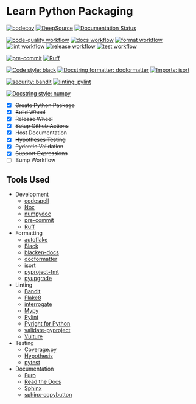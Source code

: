# Learn Python Packaging

[![codecov][codecov-badge-image]][codecov-badge-url]
[![DeepSource][deepsource-badge-image]][deepsource-badge-url]
[![Documentation Status][read-the-docs-badge-image]][read-the-docs-badge-url]

[![code-quality workflow][code-quality-workflow-badge-image]][code-quality-workflow-badge-url]
[![docs workflow][docs-workflow-badge-image]][docs-workflow-badge-url]
[![format workflow][format-workflow-badge-image]][format-workflow-badge-url]
[![lint workflow][lint-workflow-badge-image]][lint-workflow-badge-url]
[![release workflow][release-workflow-badge-image]][release-workflow-badge-url]
[![test workflow][test-workflow-badge-image]][test-workflow-badge-url]

[![pre-commit][pre-commit-badge-image]][pre-commit-badge-url]
[![Ruff][ruff-badge-image]][ruff-badge-url]

[![Code style: black][black-badge-image]][black-badge-url]
[![Docstring formatter: docformatter][docformatter-badge-image]][docformatter-badge-url]
[![Imports: isort][isort-badge-image]][isort-badge-url]

[![security: bandit][bandit-badge-image]][bandit-badge-url]
[![linting: pylint][pylint-badge-image]][pylint-badge-url]

[![Docstring style: numpy][numpydoc-badge-image]][numpydoc-badge-url]

- [x] ~~Create Python Package~~
- [x] ~~Build Wheel~~
- [x] ~~Release Wheel~~
- [x] ~~Setup Github Actions~~
- [x] ~~Host Documentation~~
- [x] ~~Hypotheses Testing~~
- [x] ~~Pydantic Validation~~
- [x] ~~Support Expressions~~
- [ ] Bump Workflow

## Tools Used

- Development
    - [codespell](https://github.com/codespell-project/codespell)
    - [Nox](https://github.com/wntrblm/nox)
    - [numpydoc](https://numpydoc.readthedocs.io/)
    - [pre-commit](https://github.com/pre-commit/pre-commit)
    - [Ruff](https://github.com/astral-sh/ruff)
- Formatting
    - [autoflake](https://www.github.com/PyCQA/autoflake)
    - [Black](https://github.com/psf/black)
    - [blacken-docs](https://github.com/adamchainz/blacken-docs)
    - [docformatter](https://github.com/PyCQA/docformatter)
    - [isort](https://pycqa.github.io/isort/)
    - [pyproject-fmt](https://github.com/tox-dev/pyproject-fmt)
    - [pyupgrade](https://github.com/asottile/pyupgrade)
- Linting
    - [Bandit](https://bandit.readthedocs.io/)
    - [Flake8](https://github.com/pycqa/flake8)
    - [interrogate](https://interrogate.readthedocs.io/)
    - [Mypy](http://www.mypy-lang.org/)
    - [Pylint](https://github.com/PyCQA/pylint)
    - [Pyright for Python](https://github.com/RobertCraigie/pyright-python)
    - [validate-pyproject](https://github.com/abravalheri/validate-pyproject/)
    - [Vulture](https://github.com/jendrikseipp/vulture)
- Testing
    - [Coverage.py](https://github.com/nedbat/coveragepy)
    - [Hypothesis](https://hypothesis.works/)
    - [pytest](https://docs.pytest.org/en/latest/)
- Documentation
    - [Furo](https://github.com/pradyunsg/furo)
    - [Read the Docs](https://readthedocs.org/)
    - [Sphinx](https://www.sphinx-doc.org/)
    - [sphinx-copybutton](https://github.com/executablebooks/sphinx-copybutton)

[bandit-badge-image]: https://img.shields.io/badge/security-bandit-yellow.svg
[bandit-badge-url]: https://github.com/PyCQA/bandit

[black-badge-image]: https://img.shields.io/badge/code%20style-black-000000.svg
[black-badge-url]: https://github.com/psf/black

[code-quality-workflow-badge-image]: https://github.com/yarnabrina/learn-python-packaging/actions/workflows/code-quality.yml/badge.svg
[code-quality-workflow-badge-url]: https://github.com/yarnabrina/learn-python-packaging/actions/workflows/code-quality.yml/

[codecov-badge-image]: https://codecov.io/gh/yarnabrina/learn-python-packaging/branch/main/graph/badge.svg?token=BG1ECA7E14
[codecov-badge-url]: https://codecov.io/gh/yarnabrina/learn-python-packaging

[docformatter-badge-image]: https://img.shields.io/badge/%20formatter-docformatter-fedcba.svg
[docformatter-badge-url]: https://github.com/PyCQA/docformatter

[deepsource-badge-image]: https://deepsource.io/gh/yarnabrina/learn-python-packaging.svg/?label=active+issues&token=tfsfTm2RCqlPTgF3dN31q-0e
[deepsource-badge-url]: https://deepsource.io/gh/yarnabrina/learn-python-packaging/?ref=repository-badge

[docs-workflow-badge-image]: https://github.com/yarnabrina/learn-python-packaging/actions/workflows/docs.yml/badge.svg
[docs-workflow-badge-url]: https://github.com/yarnabrina/learn-python-packaging/actions/workflows/docs.yml/

[format-workflow-badge-image]: https://github.com/yarnabrina/learn-python-packaging/actions/workflows/format.yml/badge.svg
[format-workflow-badge-url]: https://github.com/yarnabrina/learn-python-packaging/actions/workflows/format.yml/

[isort-badge-image]: https://img.shields.io/badge/%20imports-isort-%231674b1?style=flat&labelColor=ef8336
[isort-badge-url]: https://pycqa.github.io/isort/

[lint-workflow-badge-image]: https://github.com/yarnabrina/learn-python-packaging/actions/workflows/lint.yml/badge.svg
[lint-workflow-badge-url]: https://github.com/yarnabrina/learn-python-packaging/actions/workflows/lint.yml/

[numpydoc-badge-image]: https://img.shields.io/badge/%20style-numpy-459db9.svg
[numpydoc-badge-url]: https://numpydoc.readthedocs.io/en/latest/format.html

[pre-commit-badge-image]: https://img.shields.io/badge/pre--commit-enabled-brightgreen?logo=pre-commit
[pre-commit-badge-url]: https://github.com/pre-commit/pre-commit

[pylint-badge-image]: https://img.shields.io/badge/linting-pylint-yellowgreen
[pylint-badge-url]: https://github.com/PyCQA/pylint

[read-the-docs-badge-image]: https://readthedocs.org/projects/learn-python-packaging/badge/?version=latest
[read-the-docs-badge-url]: https://learn-python-packaging.readthedocs.io/en/latest/?badge=latest

[release-workflow-badge-image]: https://github.com/yarnabrina/learn-python-packaging/actions/workflows/release.yml/badge.svg
[release-workflow-badge-url]: https://github.com/yarnabrina/learn-python-packaging/actions/workflows/release.yml/

[ruff-badge-image]: https://img.shields.io/endpoint?url=https://raw.githubusercontent.com/astral-sh/ruff/main/assets/badge/v2.json
[ruff-badge-url]: https://github.com/astral-sh/ruff

[test-workflow-badge-image]: https://github.com/yarnabrina/learn-python-packaging/actions/workflows/test.yml/badge.svg
[test-workflow-badge-url]: https://github.com/yarnabrina/learn-python-packaging/actions/workflows/test.yml/

